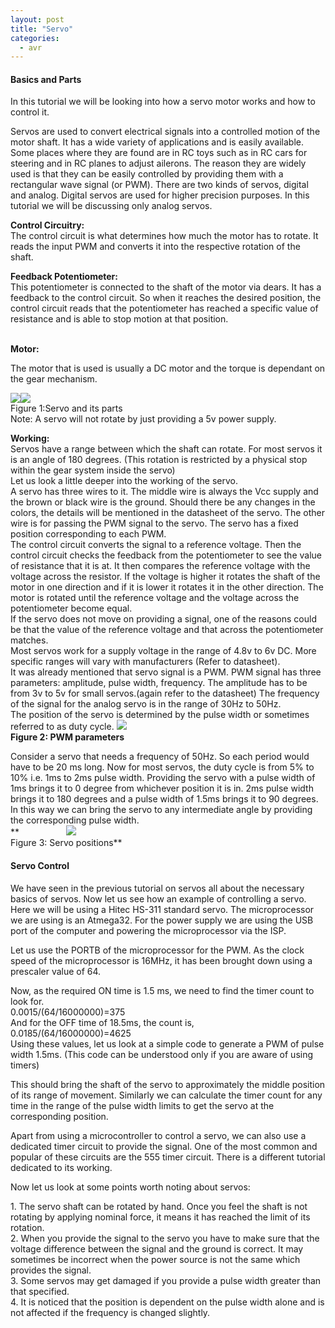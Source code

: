 ```yaml
---
layout: post
title: "Servo"
categories:
  - avr
---
```


#### Basics and Parts

In this tutorial we will be looking into how a servo motor works and how to control it.

  
Servos are used to convert electrical signals into a controlled motion of the motor shaft. It has a wide variety of applications and is easily available. Some places where they are found are in RC toys such as in RC cars for steering and in RC planes to adjust ailerons. The reason they are widely used is that they can be easily controlled by providing them with a rectangular wave signal (or PWM). There are two kinds of servos, digital and analog. Digital servos are used for higher precision purposes. In this tutorial we will be discussing only analog servos.

  
**Control Circuitry:**  
The control circuit is what determines how much the motor has to rotate. It reads the input PWM and converts it into the respective rotation of the shaft.

  
**Feedback Potentiometer:**  
This potentiometer is connected to the shaft of the motor via dears. It has a feedback to the control circuit. So when it reaches the desired position, the control circuit reads that the potentiometer has reached a specific value of resistance and is able to stop motion at that position.  
 

**Motor:**

The motor that is used is usually a DC motor and the torque is dependant on the gear mechanism.

**![][1]![][2]**  
Figure 1:Servo and its parts  
Note: A servo will not rotate by just providing a 5v power supply.

**Working:**  
Servos have a range between which the shaft can rotate. For most servos it is an angle of 180 degrees. (This rotation is restricted by a physical stop within the gear system inside the servo)  
Let us look a little deeper into the working of the servo.  
A servo has three wires to it. The middle wire is always the Vcc supply and the brown or black wire is the ground. Should there be any changes in the colors, the details will be mentioned in the datasheet of the servo. The other wire is for passing the PWM signal to the servo. The servo has a fixed position corresponding to each PWM.  
The control circuit converts the signal to a reference voltage. Then the control circuit checks the feedback from the potentiometer to see the value of resistance that it is at. It then compares the reference voltage with the voltage across the resistor. If the voltage is higher it rotates the shaft of the motor in one direction and if it is lower it rotates it in the other direction. The motor is rotated until the reference voltage and the voltage across the potentiometer become equal.  
If the servo does not move on providing a signal, one of the reasons could be that the value of the reference voltage and that across the potentiometer matches.    
Most servos work for a supply voltage in the range of 4.8v to 6v DC. More specific ranges will vary with manufacturers (Refer to datasheet).  
It was already mentioned that servo signal is a PWM. PWM signal has three parameters: amplitude, pulse width, frequency. The amplitude has to be from 3v to 5v for small servos.(again refer to the datasheet) The frequency of the signal for the analog servo is in the range of 30Hz to 50Hz.  
The position of the servo is determined by the pulse width or sometimes referred to as duty cycle. **![][3]  
Figure 2: PWM parameters**

Consider a servo that needs a frequency of 50Hz. So each period would have to be 20 ms long. Now for most servos, the duty cycle is from 5% to 10% i.e. 1ms to 2ms pulse width. Providing the servo with a pulse width of 1ms brings it to 0 degree from whichever position it is in. 2ms pulse width brings it to 180 degrees and a pulse width of 1.5ms brings it to 90 degrees. In this way we can bring the servo to any intermediate angle by providing the corresponding pulse width.  
**                   ![][4]  
Figure 3: Servo positions**

#### Servo Control

We have seen in the previous tutorial on servos all about the necessary basics of servos. Now let us see how an example of controlling a servo.  
Here we will be using a Hitec HS-311 standard servo. The microprocessor we are using is an Atmega32. For the power supply we are using the USB port of the computer and powering the microprocessor via the ISP.

Let us use the PORTB of the microprocessor for the PWM. As the clock speed of the microprocessor is 16MHz, it has been brought down using a prescaler value of 64.

Now, as the required ON time is 1.5 ms, we need to find the timer count to look for.  
0.0015/(64/16000000)=375  
And for the OFF time of 18.5ms, the count is,  
0.0185/(64/16000000)=4625  
Using these values, let us look at a simple code to generate a PWM of pulse width 1.5ms. (This code can be understood only if you are aware of using timers)

This should bring the shaft of the servo to approximately the middle position of its range of movement. Similarly we can calculate the timer count for any time in the range of the pulse width limits to get the servo at the corresponding position.

Apart from using a microcontroller to control a servo, we can also use a dedicated timer circuit to provide the signal. One of the most common and popular of these circuits are the 555 timer circuit. There is a different tutorial dedicated to its working.

Now let us look at some points worth noting about servos:

1\. The servo shaft can be rotated by hand. Once you feel the shaft is not rotating by applying nominal force, it means it has reached the limit of its rotation.  
2\. When you provide the signal to the servo you have to make sure that the voltage difference between the signal and the ground is correct. It may sometimes be incorrect when the power source is not the same which provides the signal.  
3\. Some servos may get damaged if you provide a pulse width greater than that specified.  
4\. It is noticed that the position is dependent on the pulse width alone and is not affected if the frequency is changed slightly.

 

[1]: https://lh3.googleusercontent.com/oBloqQBci9wnNjs72zGpsxphAKzlMk-hd0Xf0NheSwBHemvbpTOZXAlQmRSyfHvvndJ-MxQlnTRRnM2rkvzfT4FHLAyJ8Z29WFZYFT6pOSu_Qg23blw
[2]: https://lh4.googleusercontent.com/V5KEkYAxFJLe1dHSbFstVjcWQjdNZgoofokIXdim-BXiTPUmQKYLhe19Lsw8MrroH7hMHZjCCvjdj-oP7xhH5pq0MqN7Y2zxJfnLIOWIZZ4w-MUgJ8w
[3]: https://lh6.googleusercontent.com/AYw9yoJhTigrT5I4pefHQwSe5OlBeBjHxRB8Vb7yLUvkqgEnyDIT3i1FxosPCOh9dfw_p_ydHHDUa0sKZOvk0kKfG7Oztzl0S-H_9-vIGp1W52FUTUM
[4]: https://lh5.googleusercontent.com/vpSMG0u01kWvjk1iG7iE3FBoBccOKcWNOPMg_QC6M-yuyg0sIleExqmRJGcBs17zNxqPQW8T2BpZYEJXn7wzFEq4luh9qrrpPDtUJzvtVodicE-FoAg
